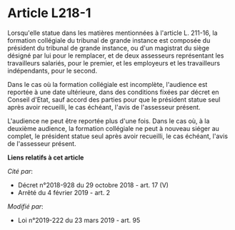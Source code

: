 # Article L218-1

Lorsqu'elle statue dans les matières mentionnées à l'article L. 211-16, la formation collégiale du tribunal de grande
instance est composée du président du tribunal de grande instance, ou d'un magistrat du siège désigné par lui pour le
remplacer, et de deux assesseurs représentant les travailleurs salariés, pour le premier, et les employeurs et les
travailleurs indépendants, pour le second.

Dans le cas où la formation collégiale est incomplète, l'audience est reportée à une date ultérieure, dans des conditions
fixées par décret en Conseil d'Etat, sauf accord des parties pour que le président statue seul après avoir recueilli, le cas
échéant, l'avis de l'assesseur présent.

L'audience ne peut être reportée plus d'une fois. Dans le cas où, à la deuxième audience, la formation collégiale ne peut à
nouveau siéger au complet, le président statue seul après avoir recueilli, le cas échéant, l'avis de l'assesseur présent.

**Liens relatifs à cet article**

_Cité par_:

  - Décret n°2018-928 du 29 octobre 2018 - art. 17 (V)
  - Arrêté du 4 février 2019 - art. 2

_Modifié par_:

  - Loi n°2019-222 du 23 mars 2019 - art. 95
